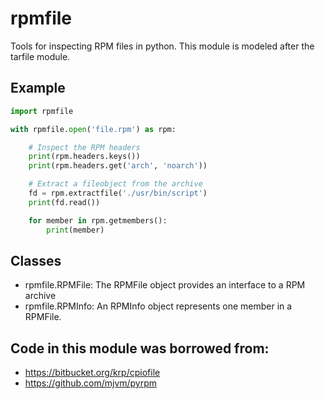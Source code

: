 # rpmfile

Tools for inspecting RPM files in python. This module is modeled after the
tarfile module.

## Example

```python
import rpmfile

with rpmfile.open('file.rpm') as rpm:

    # Inspect the RPM headers
    print(rpm.headers.keys())
    print(rpm.headers.get('arch', 'noarch'))

    # Extract a fileobject from the archive
    fd = rpm.extractfile('./usr/bin/script')
    print(fd.read())

    for member in rpm.getmembers():
        print(member)
```


## Classes

* rpmfile.RPMFile: The RPMFile object provides an interface to a RPM archive
* rpmfile.RPMInfo: An RPMInfo object represents one member in a RPMFile.

## Code in this module was borrowed from:

* https://bitbucket.org/krp/cpiofile
* https://github.com/mjvm/pyrpm
